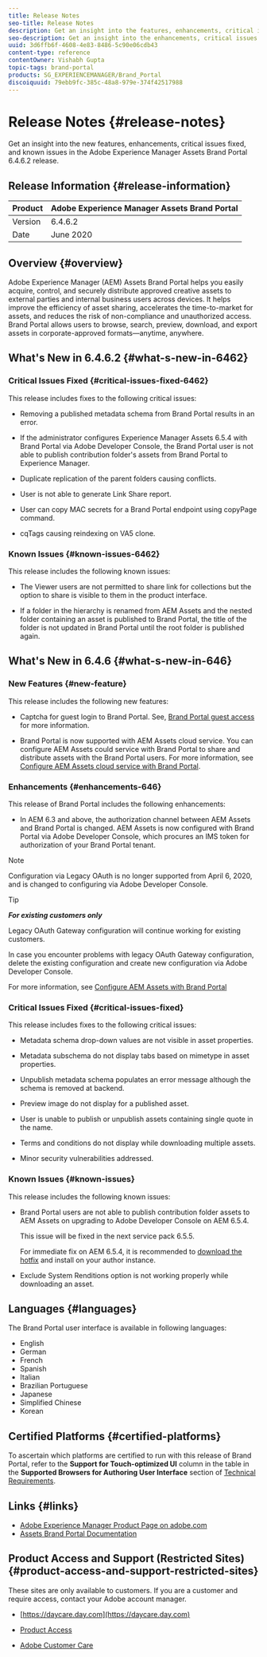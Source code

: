 ```yaml
---
title: Release Notes
seo-title: Release Notes
description: Get an insight into the features, enhancements, critical issues fixed, and known issues in the Adobe Experience Manager Assets Brand Portal 6.4.6.2 release.
seo-description: Get an insight into the enhancements, critical issues fixed, and known issues in the Adobe Experience Manager Assets Brand Portal 6.4.6.2 release.
uuid: 3d6ffb6f-4608-4e83-8486-5c90e06cdb43
content-type: reference
contentOwner: Vishabh Gupta
topic-tags: brand-portal
products: SG_EXPERIENCEMANAGER/Brand_Portal
discoiquuid: 79ebb9fc-385c-48a8-979e-374f42517988
---
```


# Release Notes {#release-notes}

Get an insight into the new features, enhancements, critical issues fixed, and known issues in the Adobe Experience Manager Assets Brand Portal 6.4.6.2 release.

## Release Information {#release-information}

| Product |Adobe Experience Manager Assets Brand Portal |
|---|---|
| Version | 6.4.6.2|
| Date | June 2020 |

## Overview {#overview}

Adobe Experience Manager (AEM) Assets Brand Portal helps you easily acquire, control, and securely distribute approved creative assets to external parties and internal business users across devices. It helps improve the efficiency of asset sharing, accelerates the time-to-market for assets, and reduces the risk of non-compliance and unauthorized access. Brand Portal allows users to browse, search, preview, download, and export assets in corporate-approved formats—anytime, anywhere.

## What's New in 6.4.6.2 {#what-s-new-in-6462}

### Critical Issues Fixed {#critical-issues-fixed-6462}

This release includes fixes to the following critical issues:

* Removing a published metadata schema from Brand Portal results in an error.

* If the administrator configures Experience Manager Assets 6.5.4 with Brand Portal via Adobe Developer Console, the Brand Portal user is not able to publish contribution folder's assets from Brand Portal to Experience Manager.

* Duplicate replication of the parent folders causing conflicts.

* User is not able to generate Link Share report.

* User can copy MAC secrets for a Brand Portal endpoint using copyPage command. 

* cqTags causing reindexing on VA5 clone.


### Known Issues {#known-issues-6462}

This release includes the following known issues:

* The Viewer users are not permitted to share link for collections but the option to share is visible to them in the product interface.   

* If a folder in the hierarchy is renamed from AEM Assets and the nested folder containing an asset is published to Brand Portal, the title of the folder is not updated in Brand Portal until the root folder is published again.


## What's New in 6.4.6 {#what-s-new-in-646}

### New Features {#new-feature}

This release includes the following new features:

* Captcha for guest login to Brand Portal. See, [Brand Portal guest access](../using/guest-access.md) for more information.

* Brand Portal is now supported with AEM Assets cloud service. You can configure AEM Assets could service with Brand Portal to share and distribute assets with the Brand Portal users.
  For more information, see [Configure AEM Assets cloud service with Brand Portal](https://docs.adobe.com/content/help/en/experience-manager-cloud-service/assets/brand-portal/configure-aem-assets-with-brand-portal.html).

### Enhancements {#enhancements-646}

This release of Brand Portal includes the following enhancements:

* In AEM 6.3 and above, the authorization channel between AEM Assets and Brand Portal is changed. AEM Assets is now configured with Brand Portal via Adobe Developer Console, which procures an IMS token for authorization of your Brand Portal tenant.

>[!NOTE]
>
>Configuration via Legacy OAuth is no longer supported from April 6, 2020, and is changed to configuring via Adobe Developer Console.

>[!TIP]
>
>***For existing customers only***
>
>Legacy OAuth Gateway configuration will continue working for existing customers. 
>
>In case you encounter problems with legacy OAuth Gateway configuration,  delete the existing configuration and create new configuration via Adobe Developer Console.

For more information, see [Configure AEM Assets with Brand Portal](configure-aem-assets-with-brand-portal.md)

### Critical Issues Fixed {#critical-issues-fixed}

This release includes fixes to the following critical issues:

* Metadata schema drop-down values are not visible in asset properties.

* Metadata subschema do not display tabs based on mimetype in asset properties.

* Unpublish metadata schema populates an error message although the schema is removed at backend.

* Preview image do not display for a published asset.

* User is unable to publish or unpublish assets containing single quote in the name.

* Terms and conditions do not display while downloading multiple assets.

* Minor security vulnerabilities addressed.

### Known Issues {#known-issues}

This release includes the following known issues:

* Brand Portal users are not able to publish contribution folder assets to AEM Assets on upgrading to Adobe Developer Console on AEM 6.5.4.

  This issue will be fixed in the next service pack 6.5.5.

  For immediate fix on AEM 6.5.4, it is recommended to [download the hotfix](https://www.adobeaemcloud.com/content/marketplace/marketplaceProxy.html?packagePath=/content/companies/public/adobe/packages/cq650/hotfix/cq-6.5.0-hotfix-33041) and install on your author instance.

* Exclude System Renditions option is not working properly while downloading an asset.


## Languages {#languages}

The Brand Portal user interface is available in following languages:

* English
* German
* French
* Spanish
* Italian
* Brazilian Portuguese
* Japanese
* Simplified Chinese
* Korean

## Certified Platforms {#certified-platforms}

To ascertain which platforms are certified to run with this release of Brand Portal, refer to the **Support for Touch-optimized UI** column in the table in the **Supported Browsers for Authoring User Interface** section of [Technical Requirements](https://helpx.adobe.com/experience-manager/6-4/sites/deploying/using/technical-requirements.html).

## Links {#links}

* [Adobe Experience Manager Product Page on adobe.com](http://www.adobe.com/in/marketing-cloud/experience-manager.html)
* [Assets Brand Portal Documentation](https://helpx.adobe.com/experience-manager/brand-portal/user-guide.html)

## Product Access and Support (Restricted Sites) {#product-access-and-support-restricted-sites}

These sites are only available to customers. If you are a customer and require access, contact your Adobe account manager.

* [https://daycare.day.com](https://daycare.day.com) 

* [Product Access](https://login.marketing.adobe.com)

* [Adobe Customer Care](https://helpx.adobe.com/contact.html)
